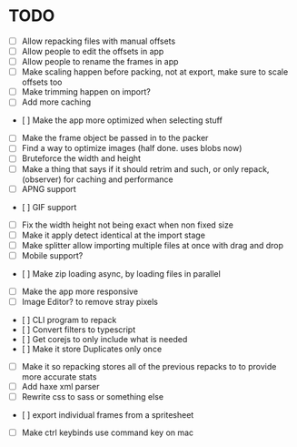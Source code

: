 # TODO

- [ ] Allow repacking files with manual offsets
- [ ] Allow people to edit the offsets in app
- [ ] Allow people to rename the frames in app
- [ ] Make scaling happen before packing, not at export, make sure to scale offsets too
- [ ] Make trimming happen on import?
- [ ] Add more caching
- [ ] Make the app more optimized when selecting stuff
- [ ] Make the frame object be passed in to the packer
- [ ] Find a way to optimize images (half done. uses blobs now)
- [ ] Bruteforce the width and height
- [ ] Make a thing that says if it should retrim and such, or only repack, (observer) for caching and performance
- [ ] APNG support
- [ ] GIF support
- [ ] Fix the width height not being exact when non fixed size
- [ ] Make it apply detect identical at the import stage
- [ ] Make splitter allow importing multiple files at once with drag and drop
- [ ] Mobile support?
- [ ] Make zip loading async, by loading files in parallel
- [ ] Make the app more responsive
- [ ] Image Editor? to remove stray pixels
- [ ] CLI program to repack
- [ ] Convert filters to typescript
- [ ] Get corejs to only include what is needed
- [ ] Make it store Duplicates only once
- [ ] Make it so repacking stores all of the previous repacks to to provide more accurate stats
- [ ] Add haxe xml parser
- [ ] Rewrite css to sass or something else
- [ ] export individual frames from a spritesheet
- [ ] Make ctrl keybinds use command key on mac